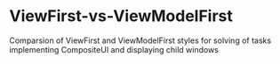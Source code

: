 # ViewFirst-vs-ViewModelFirst
Comparsion of ViewFirst and ViewModelFirst styles for solving of tasks implementing CompositeUI and displaying child windows
